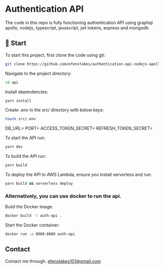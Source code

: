 # Authentication API

The code in this repo is fully functioning authentication API using graphql apollo, nodejs, typescript, javascript, jwt tokens, express and mongodb.

## 🚀 Start

To start this project, first clone the code using git:

```sh
git clone https://github.com/efenstakes/authentication-api-nodejs-apollo api
```

Navigate to the project directory:

```sh
cd api
```

Install dependencies:

```sh
yarn install
```

Create .env in the src/ directory with below keys:

```sh
touch src/.env
```

DB_URL=<your-value>
PORT=<your-value>
ACCESS_TOKEN_SECRET=<your-value>
REFRESH_TOKEN_SECRET=<your-value>



To start the API run:

```sh
yarn dev
```


To build the API run:

```sh
yarn build
```

To deploy the API to AWS Lambda, ensure you install serverless and run:

```sh
yarn build && serverless deploy
```

### Alternatively, you can use docker to run the api.

Build the Docker image:

```sh
docker build -t auth-api .
```

Start the Docker container:

```sh
docker run -p 8080:8080 auth-api
```


## Contact
Contact me through.
efenstakes101@gmail.com
